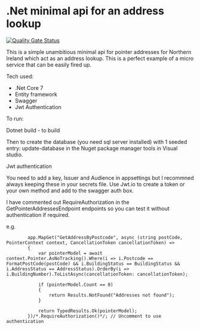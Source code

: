 # .Net minimal api for an address lookup

[![Quality Gate Status](https://sonarcloud.io/api/project_badges/measure?project=MichaelStevenson2207_pointer-poc-minimal-api&metric=alert_status&token=13ab23f1cd26a6d2db66818b3eaed352a6dcdd3c)](https://sonarcloud.io/summary/new_code?id=MichaelStevenson2207_pointer-poc-minimal-api)

This is a simple unambitious minimal api for pointer addresses for Northern Ireland which act as an address lookup. 
This is a perfect example of a micro service that can be easily fired up.

Tech used:

- .Net Core 7
- Entity framework
- Swagger
- Jwt Authentication

To run:

Dotnet build - to build

Then to create the database (you need sql server installed) with 1 seeded entry:
update-database in the Nuget package manager tools in Visual studio.

Jwt authentication

You need to add a key, Issuer and Audience in appsettings but I recommned always keeping these in your secrets file.
Use Jwt.io to create a token or your own method and add to the swagger auth box.

I have commented out RequireAuthorization in the  GetPointerAddressesEndpoint endpoints so you can test it without authentication if required.

e.g.

            app.MapGet("GetAddressByPostcode", async (string postCode, PointerContext context, CancellationToken cancellationToken) =>
            {
                var pointerModel = await context.Pointer.AsNoTracking().Where(i => i.Postcode == FormatPostCode(postCode) && i.BuildingStatus == BuildingStatus && i.AddressStatus == AddressStatus).OrderBy(i => i.BuildingNumber).ToListAsync(cancellationToken: cancellationToken);

                if (pointerModel.Count == 0)
                {
                    return Results.NotFound("Addresses not found");
                }

                return TypedResults.Ok(pointerModel);
            })/*.RequireAuthorization()*/; // Uncomment to use authentication

